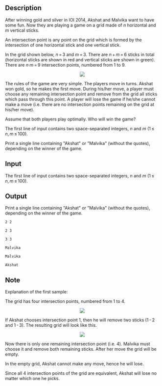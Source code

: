 ## Description

<div><p>After winning gold and silver in IOI 2014, Akshat and Malvika want to have some fun. Now they are playing a game on a grid made of <span class="tex-span"><i>n</i></span> horizontal and <span class="tex-span"><i>m</i></span> vertical sticks.</p><p>An <span class="tex-font-style-it">intersection point</span> is any point on the grid which is formed by the intersection of one horizontal stick and one vertical stick.</p><p>In the grid shown below, <span class="tex-span"><i>n</i> = 3</span> and <span class="tex-span"><i>m</i> = 3</span>. There are <span class="tex-span"><i>n</i> + <i>m</i> = 6</span> sticks in total (horizontal sticks are shown in red and vertical sticks are shown in green). There are <span class="tex-span"><i>n</i>·<i>m</i> = 9</span> intersection points, numbered from <span class="tex-span">1</span> to <span class="tex-span">9</span>.</p><center> <img class="tex-graphics" src="file://oTOJjz5y.png" style="max-width: 100.0%;max-height: 100.0%;"> </center><p>The rules of the game are very simple. The players move in turns. Akshat won gold, so he makes the first move. During his/her move, a player must choose any remaining intersection point and remove from the grid all sticks which pass through this point. A player will lose the game if he/she cannot make a move (i.e. there are no intersection points remaining on the grid at his/her move).</p><p>Assume that both players play optimally. Who will win the game?</p></div><div class="input-specification"><p>The first line of input contains two space-separated integers, <span class="tex-span"><i>n</i></span> and <span class="tex-span"><i>m</i></span> (<span class="tex-span">1 ≤ <i>n</i>, <i>m</i> ≤ 100</span>).</p></div><div class="output-specification"><p>Print a single line containing "<span class="tex-font-style-tt">Akshat</span>" or "<span class="tex-font-style-tt">Malvika</span>" (without the quotes), depending on the winner of the game.</p></div>

## Input

<p>The first line of input contains two space-separated integers, <span class="tex-span"><i>n</i></span> and <span class="tex-span"><i>m</i></span> (<span class="tex-span">1 ≤ <i>n</i>, <i>m</i> ≤ 100</span>).</p>

## Output

<p>Print a single line containing "<span class="tex-font-style-tt">Akshat</span>" or "<span class="tex-font-style-tt">Malvika</span>" (without the quotes), depending on the winner of the game.</p>





```input1
2 2

```




```input2
2 3

```




```input3
3 3

```




```output1
Malvika

```




```output2
Malvika

```




```output3
Akshat

```



## Note

<p><span class="tex-font-style-it">Explanation of the first sample:</span></p><p>The grid has four intersection points, numbered from <span class="tex-span">1</span> to <span class="tex-span">4</span>.</p><center> <img class="tex-graphics" src="file://jBHtGTcH.png" style="max-width: 100.0%;max-height: 100.0%;"> </center><p>If Akshat chooses intersection point <span class="tex-span">1</span>, then he will remove two sticks (<span class="tex-span">1 - 2</span> and <span class="tex-span">1 - 3</span>). The resulting grid will look like this.</p><center> <img class="tex-graphics" src="file://T2VZ5UXu.png" style="max-width: 100.0%;max-height: 100.0%;"> </center><p>Now there is only one remaining intersection point (i.e. <span class="tex-span">4</span>). Malvika must choose it and remove both remaining sticks. After her move the grid will be empty.</p><p>In the empty grid, Akshat cannot make any move, hence he will lose.</p><p>Since all <span class="tex-span">4</span> intersection points of the grid are equivalent, Akshat will lose no matter which one he picks.</p>
